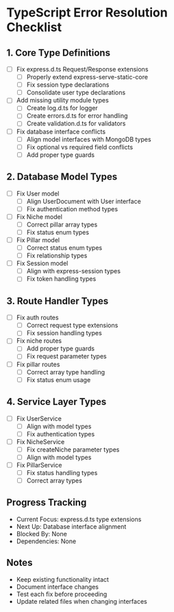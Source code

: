 # TypeScript Error Resolution Checklist

## 1. Core Type Definitions
- [ ] Fix express.d.ts Request/Response extensions
  - [ ] Properly extend express-serve-static-core
  - [ ] Fix session type declarations
  - [ ] Consolidate user type declarations
- [ ] Add missing utility module types
  - [ ] Create log.d.ts for logger
  - [ ] Create errors.d.ts for error handling
  - [ ] Create validation.d.ts for validators
- [ ] Fix database interface conflicts
  - [ ] Align model interfaces with MongoDB types
  - [ ] Fix optional vs required field conflicts
  - [ ] Add proper type guards

## 2. Database Model Types
- [ ] Fix User model
  - [ ] Align UserDocument with User interface
  - [ ] Fix authentication method types
- [ ] Fix Niche model
  - [ ] Correct pillar array types
  - [ ] Fix status enum types
- [ ] Fix Pillar model
  - [ ] Correct status enum types
  - [ ] Fix relationship types
- [ ] Fix Session model
  - [ ] Align with express-session types
  - [ ] Fix token handling types

## 3. Route Handler Types
- [ ] Fix auth routes
  - [ ] Correct request type extensions
  - [ ] Fix session handling types
- [ ] Fix niche routes
  - [ ] Add proper type guards
  - [ ] Fix request parameter types
- [ ] Fix pillar routes
  - [ ] Correct array type handling
  - [ ] Fix status enum usage

## 4. Service Layer Types
- [ ] Fix UserService
  - [ ] Align with model types
  - [ ] Fix authentication types
- [ ] Fix NicheService
  - [ ] Fix createNiche parameter types
  - [ ] Align with model types
- [ ] Fix PillarService
  - [ ] Fix status handling types
  - [ ] Correct array types

## Progress Tracking
- Current Focus: express.d.ts type extensions
- Next Up: Database interface alignment
- Blocked By: None
- Dependencies: None

## Notes
- Keep existing functionality intact
- Document interface changes
- Test each fix before proceeding
- Update related files when changing interfaces